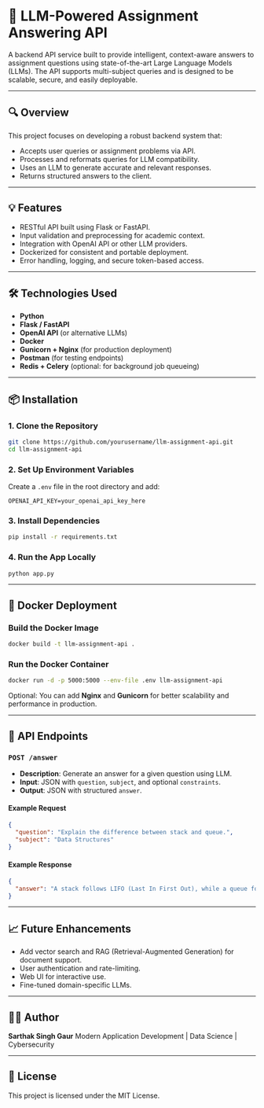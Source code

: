 # 🧠 LLM-Powered Assignment Answering API

A backend API service built to provide intelligent, context-aware answers to assignment questions using state-of-the-art Large Language Models (LLMs). The API supports multi-subject queries and is designed to be scalable, secure, and easily deployable.

---

## 🔍 Overview

This project focuses on developing a robust backend system that:

* Accepts user queries or assignment problems via API.
* Processes and reformats queries for LLM compatibility.
* Uses an LLM to generate accurate and relevant responses.
* Returns structured answers to the client.

---

## 💡 Features

* RESTful API built using Flask or FastAPI.
* Input validation and preprocessing for academic context.
* Integration with OpenAI API or other LLM providers.
* Dockerized for consistent and portable deployment.
* Error handling, logging, and secure token-based access.

---

## 🛠️ Technologies Used

* **Python**
* **Flask / FastAPI**
* **OpenAI API** (or alternative LLMs)
* **Docker**
* **Gunicorn + Nginx** (for production deployment)
* **Postman** (for testing endpoints)
* **Redis + Celery** (optional: for background job queueing)

---

## 📦 Installation

### 1. Clone the Repository

```bash
git clone https://github.com/yourusername/llm-assignment-api.git
cd llm-assignment-api
```

### 2. Set Up Environment Variables

Create a `.env` file in the root directory and add:

```
OPENAI_API_KEY=your_openai_api_key_here
```

### 3. Install Dependencies

```bash
pip install -r requirements.txt
```

### 4. Run the App Locally

```bash
python app.py
```

---

## 🐳 Docker Deployment

### Build the Docker Image

```bash
docker build -t llm-assignment-api .
```

### Run the Docker Container

```bash
docker run -d -p 5000:5000 --env-file .env llm-assignment-api
```

Optional: You can add **Nginx** and **Gunicorn** for better scalability and performance in production.

---

## 📡 API Endpoints

### `POST /answer`

* **Description**: Generate an answer for a given question using LLM.
* **Input**: JSON with `question`, `subject`, and optional `constraints`.
* **Output**: JSON with structured `answer`.

#### Example Request

```json
{
  "question": "Explain the difference between stack and queue.",
  "subject": "Data Structures"
}
```

#### Example Response

```json
{
  "answer": "A stack follows LIFO (Last In First Out), while a queue follows FIFO (First In First Out)..."
}
```

---

## 📈 Future Enhancements

* Add vector search and RAG (Retrieval-Augmented Generation) for document support.
* User authentication and rate-limiting.
* Web UI for interactive use.
* Fine-tuned domain-specific LLMs.

---

## 🧑‍💻 Author

**Sarthak Singh Gaur**
Modern Application Development | Data Science | Cybersecurity

---

## 📄 License

This project is licensed under the MIT License.
